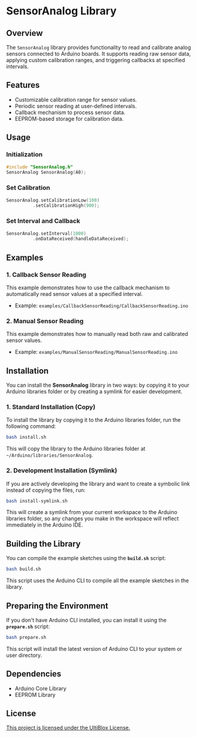 # SensorAnalog Library

## Overview
The `SensorAnalog` library provides functionality to read and calibrate analog sensors connected to Arduino boards. It supports reading raw sensor data, applying custom calibration ranges, and triggering callbacks at specified intervals.

## Features
- Customizable calibration range for sensor values.
- Periodic sensor reading at user-defined intervals.
- Callback mechanism to process sensor data.
- EEPROM-based storage for calibration data.

## Usage

### Initialization
```cpp
#include "SensorAnalog.h"
SensorAnalog SensorAnalog(A0);
```

### Set Calibration
```cpp
SensorAnalog.setCalibrationLow(100)
          .setCalibrationHigh(900);
```

### Set Interval and Callback
```cpp
SensorAnalog.setInterval(1000)
          .onDataReceived(handleDataReceived);
```

## Examples

### 1. Callback Sensor Reading
This example demonstrates how to use the callback mechanism to automatically read sensor values at a specified interval.
- Example: `examples/CallbackSensorReading/CallbackSensorReading.ino`

### 2. Manual Sensor Reading
This example demonstrates how to manually read both raw and calibrated sensor values.
- Example: `examples/ManualSensorReading/ManualSensorReading.ino`

## Installation
You can install the **SensorAnalog** library in two ways: by copying it to your Arduino libraries folder or by creating a symlink for easier development.

### 1. Standard Installation (Copy)
To install the library by copying it to the Arduino libraries folder, run the following command:
```bash
bash install.sh
```
This will copy the library to the Arduino libraries folder at `~/Arduino/libraries/SensorAnalog`.

### 2. Development Installation (Symlink)
If you are actively developing the library and want to create a symbolic link instead of copying the files, run:
```bash
bash install-symlink.sh
```
This will create a symlink from your current workspace to the Arduino libraries folder, so any changes you make in the workspace will reflect immediately in the Arduino IDE.

## Building the Library
You can compile the example sketches using the **`build.sh`** script:
```bash
bash build.sh
```
This script uses the Arduino CLI to compile all the example sketches in the library.

## Preparing the Environment
If you don't have Arduino CLI installed, you can install it using the **`prepare.sh`** script:
```bash
bash prepare.sh
```
This script will install the latest version of Arduino CLI to your system or user directory.

## Dependencies
- Arduino Core Library
- EEPROM Library


## License
[This project is licensed under the UltiBlox License.](https://ultiblox.org/license)